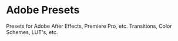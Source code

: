 # Adobe Presets

Presets for Adobe After Effects, Premiere Pro, etc. Transitions, Color Schemes, LUT's, etc.
